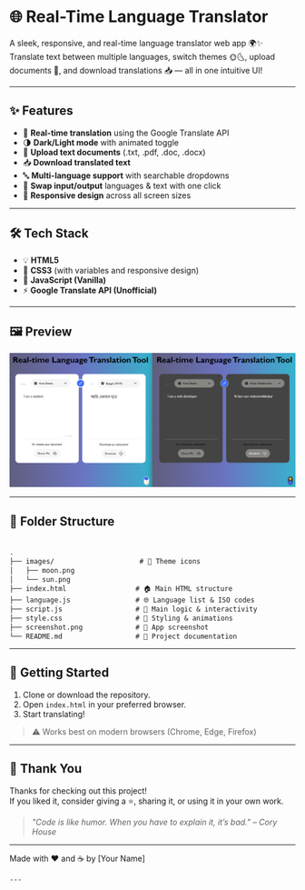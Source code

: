 # 🌐 Real-Time  Language Translator

A sleek, responsive, and real-time language translator web app 🌍✨  
Translate text between multiple languages, switch themes 🌞🌜, upload documents 📄, and download translations 📥 — all in one intuitive UI!

---

## ✨ Features

- 🔄 **Real-time translation** using the Google Translate API
- 🌗 **Dark/Light mode** with animated toggle
- 📂 **Upload text documents** (.txt, .pdf, .doc, .docx)
- 📥 **Download translated text**
- 🔤 **Multi-language support** with searchable dropdowns
- 🔁 **Swap input/output** languages & text with one click
- 📱 **Responsive design** across all screen sizes

---

## 🛠️ Tech Stack

- 💡 **HTML5**
- 🎨 **CSS3** (with variables and responsive design)
- 🧠 **JavaScript (Vanilla)**
- ⚡ **Google Translate API (Unofficial)**

---

## 🖼️ Preview

![UI Preview](/screenshot.png)

---

## 📁 Folder Structure

```

.
├── images/                     # 🌄 Theme icons
│   ├── moon.png
│   └── sun.png
├── index.html                 # 🏠 Main HTML structure
├── language.js                # 🌐 Language list & ISO codes
├── script.js                  # 🧠 Main logic & interactivity
├── style.css                  # 🎨 Styling & animations
├── screenshot.png             # 📸 App screenshot
└── README.md                  # 📘 Project documentation

```

---

## 🎯 Getting Started

1. Clone or download the repository.
2. Open `index.html` in your preferred browser.
3. Start translating!

> ⚠️ Works best on modern browsers (Chrome, Edge, Firefox)

---

## 🙏 Thank You

Thanks for checking out this project!  
If you liked it, consider giving a ⭐, sharing it, or using it in your own work.

> _"Code is like humor. When you have to explain it, it’s bad." – Cory House_

---

Made with ❤️ and ☕ by [Your Name]
```
---
